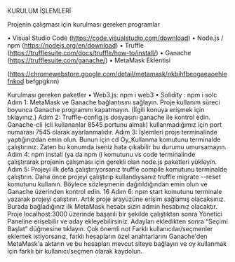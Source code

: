 KURULUM İŞLEMLERİ

Projenin çalışması için kurulması gereken programlar

• Visual Studio Code (https://code.visualstudio.com/download)
• Node.js / npm (https://nodejs.org/en/download)
• Truffle (https://trufflesuite.com/docs/truffle/how-to/install/)
• Ganache (https://trufflesuite.com/ganache/)
• MetaMask Eklentisi

(https://chromewebstore.google.com/detail/metamask/nkbihfbeogaeaoehlefnkod
befgpgknn)

Kurulması gereken paketler
• Web3.js: npm i web3
• Solidity : npm i solc
Adım 1:
MetaMask ve Ganache bağlantısını sağlayın. Proje kullanım süreci boyunca Ganache
programını kapatmayın. (İlgili konuya erişmek için tıklayınız.)
Adım 2:
Truffle-config.js dosyasını ganache ile kontrol edin. Ganache-cli (cli kullananlar 8545
portunu almalı) kullanmadığımız için port numarası 7545 olarak ayarlanmalıdır.
Adım 3:
İşlemleri proje terminalinde yaptığınızdan emin olun. Bunun için cd Oy_Kullanma
komutunu terminalde çalıştırınız. Zaten bu konumda iseniz hata çıkabilir bu durumu
umursamayın.
Adım 4:
npm install (ya da npm i) komutunu vs code terminalinde çalıştırarak projenin çalışması için
gerekli olan node.js paketleri yükleyin.
Adım 5:
Projeyi ilk defa çalıştırıyorsanız truffle compile komutunu terminalde çalıştırın. Daha önce
projeyi çalıştırıp kullandıysanız truffle migrate --reset komutunu kullanın. Böylece
sözleşmenin dağıtıldığından emin olun ve Ganache üzerinden kontrol edin.
16
Adım 6:
npm start komutunu terminale yazarak projeyi çalıştırın.
Artık proje arayüzüne erişim sağlamış olacaksınız. Burada bağladığınız ilk MetaMask hesabı
sizin admin hesabınız olacaktır. Proje localhost:3000 üzerinde başarılı bir şekilde çalıştıktan
sonra Yönetici Paneline erişebilir ve aday ekleyebilirsiniz. Adayları ekledikten sonra “Seçimi
Başlat” düğmesine tıklayın.
Çok önemli not
Farklı kullanıcılar/seçmenler eklemek istiyorsanız, farklı hesapların özel anahtarlarını
Ganache'den MetaMask'a aktarın ve bu hesapları mevcut siteye bağlayın ve oy kullanmak
için farklı bir kullanıcı/seçmen olarak kaydolun.
